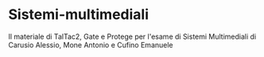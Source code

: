 # Sistemi-multimediali

Il materiale di TalTac2, Gate e Protege per l'esame di Sistemi Multimediali di Carusio Alessio, Mone Antonio e Cufino Emanuele

